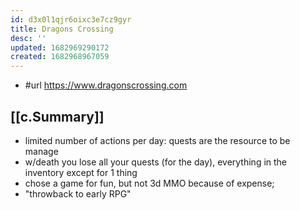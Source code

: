 ```yaml
---
id: d3x0l1qjr6oixc3e7cz9gyr
title: Dragons Crossing
desc: ''
updated: 1682969290172
created: 1682968967059
---
```


- #url https://www.dragonscrossing.com

## [[c.Summary]]

- limited number of actions per day: quests are the resource to be manage
- w/death you lose all your quests (for the day), everything in the inventory except for 1 thing
- chose a game for fun, but not 3d MMO because of expense; 
- "throwback to early RPG"